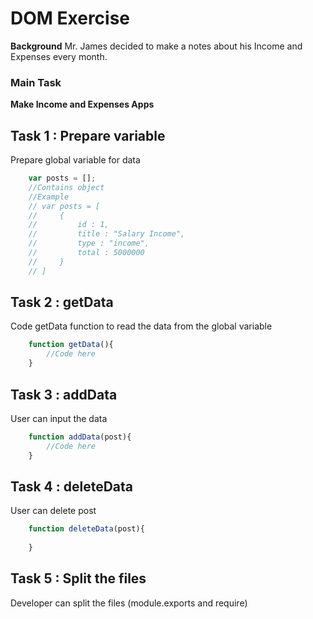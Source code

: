 # DOM Exercise

**Background**
Mr. James decided to make a notes about his Income and Expenses every month.

### Main Task
**Make Income and Expenses Apps**

## Task 1 : Prepare variable 
Prepare global variable for data
```javascript
    var posts = [];
    //Contains object
    //Example
    // var posts = [
    //     {
    //         id : 1,
    //         title : "Salary Income",
    //         type : "income",
    //         total : 5000000
    //     }
    // ]

```

## Task 2 : getData
Code getData function to read the data from the global variable
```javascript
    function getData(){
        //Code here
    }

```
## Task 3 : addData
User can input the data
```javascript
    function addData(post){
        //Code here
    }

```

## Task 4 : deleteData
User can delete post
```javascript
    function deleteData(post){
        
    }

```
## Task 5 : Split the files
Developer can split the files (module.exports and require)
